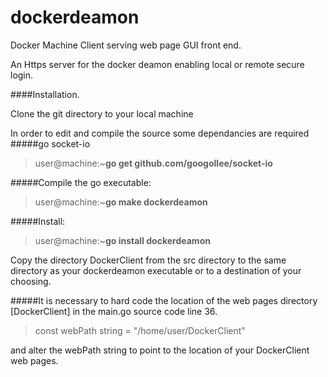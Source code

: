 # dockerdeamon
Docker Machine Client serving web page GUI front end.

An Https server for the docker deamon enabling local or remote secure login.

####Installation.

Clone the git directory to your local machine

In order to edit and compile the source some dependancies are required
#####go socket-io
>user@machine:~**go get github.com/googollee/socket-io**

#####Compile the go executable:
>user@machine:~**go make dockerdeamon**

#####Install:
>user@machine:~**go install dockerdeamon**

Copy the directory DockerClient from the src directory to the same directory as your dockerdeamon executable or to a destination of your choosing.

#####It is necessary to hard code the location of the web pages directory [DockerClient] in the main.go source code line 36.

>const webPath string = "/home/user/DockerClient"

and alter the webPath string to point to the location of your DockerClient web pages.
